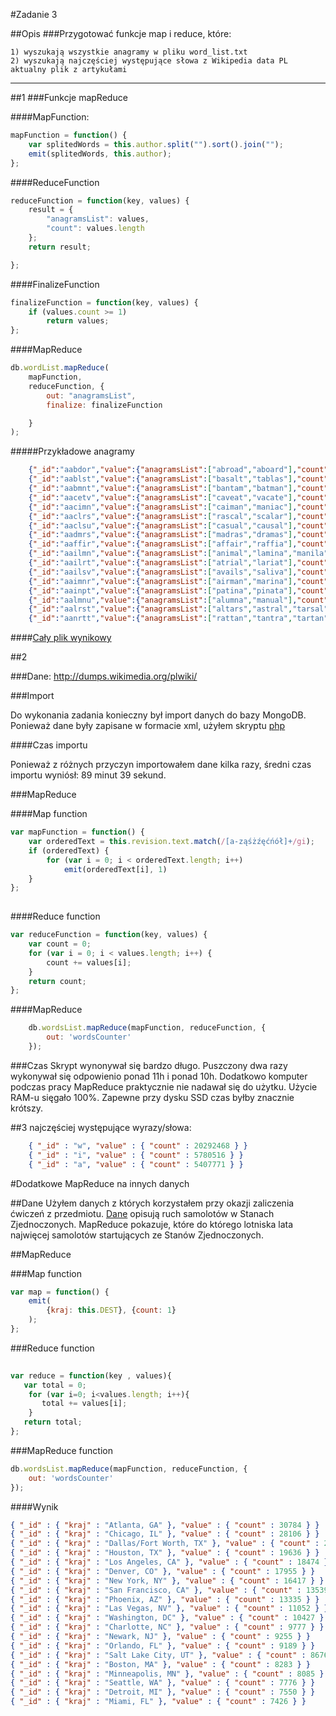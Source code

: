 #Zadanie 3

##Opis
###Przygotować funkcje map i reduce, które:

    1) wyszukają wszystkie anagramy w pliku word_list.txt
    2) wyszukają najczęściej występujące słowa z Wikipedia data PL aktualny plik z artykułami

---


##1 
###Funkcje mapReduce

####MapFunction:
```js
mapFunction = function() {
	var splitedWords = this.author.split("").sort().join("");
	emit(splitedWords, this.author);
};
```

####ReduceFunction
```js
reduceFunction = function(key, values) {
	result = {
		"anagramsList": values,
		"count": values.length
	};
	return result;

};
```

####FinalizeFunction
```js
finalizeFunction = function(key, values) {
	if (values.count >= 1)
		return values;
};
```

####MapReduce
```js
db.wordList.mapReduce(
	mapFunction,
	reduceFunction, {
		out: "anagramsList",
		finalize: finalizeFunction

	}
);
```

#####Przykładowe anagramy

```json 
    {"_id":"aabdor","value":{"anagramsList":["abroad","aboard"],"count":2}}
    {"_id":"aablst","value":{"anagramsList":["basalt","tablas"],"count":2}}
    {"_id":"aabmnt","value":{"anagramsList":["bantam","batman"],"count":2}}
    {"_id":"aacetv","value":{"anagramsList":["caveat","vacate"],"count":2}}
    {"_id":"aacimn","value":{"anagramsList":["caiman","maniac"],"count":2}}
    {"_id":"aaclrs","value":{"anagramsList":["rascal","scalar"],"count":2}}
    {"_id":"aaclsu","value":{"anagramsList":["casual","causal"],"count":2}}
    {"_id":"aadmrs","value":{"anagramsList":["madras","dramas"],"count":2}}
    {"_id":"aaffir","value":{"anagramsList":["affair","raffia"],"count":2}}
    {"_id":"aailmn","value":{"anagramsList":["animal","lamina","manila"],"count":3}}
    {"_id":"aailrt","value":{"anagramsList":["atrial","lariat"],"count":2}}
    {"_id":"aailsv","value":{"anagramsList":["avails","saliva"],"count":2}}
    {"_id":"aaimnr","value":{"anagramsList":["airman","marina"],"count":2}}
    {"_id":"aainpt","value":{"anagramsList":["patina","pinata"],"count":2}}
    {"_id":"aalmnu","value":{"anagramsList":["alumna","manual"],"count":2}}
    {"_id":"aalrst","value":{"anagramsList":["altars","astral","tarsal"],"count":3}}
    {"_id":"aanrtt","value":{"anagramsList":["rattan","tantra","tartan"],"count":3}}
```

####[Cały plik wynikowy](./anagrams/anagrams.json)

##2

###Dane: http://dumps.wikimedia.org/plwiki/

###Import

Do wykonania zadania konieczny był import danych do bazy MongoDB. Ponieważ dane były zapisane w formacie xml, użyłem skryptu 
    [php](https://github.com/kodekrash/wikipedia.org-xmldump-mongodb)


####Czas importu

Ponieważ z różnych przyczyn importowałem dane kilka razy, średni czas importu wyniósł: 89 minut 39 sekund.


###MapReduce

####Map function
```js
var mapFunction = function() {
    var orderedText = this.revision.text.match(/[a-ząśżźęćńół]+/gi);
    if (orderedText) {
        for (var i = 0; i < orderedText.length; i++)
            emit(orderedText[i], 1)
    }
};
 
```

####Reduce function
```js
var reduceFunction = function(key, values) {
	var count = 0;
	for (var i = 0; i < values.length; i++) {
		count += values[i];
	}
	return count;
};
```

####MapReduce
```js
	db.wordsList.mapReduce(mapFunction, reduceFunction, {
		out: 'wordsCounter'
	});
```

###Czas
Skrypt wynonywał się bardzo długo. Puszczony dwa razy wykonywał się odpowienio ponad 11h i ponad 10h.
Dodatkowo komputer podczas pracy MapReduce praktycznie nie nadawał się do użytku. Użycie RAM-u sięgało 100%. Zapewne przy dysku SSD czas byłby znacznie krótszy. 

##3 najczęściej występujące wyrazy/słowa:
```json
	{ "_id" : "w", "value" : { "count" : 20292468 } }
	{ "_id" : "i", "value" : { "count" : 5780516 } }
	{ "_id" : "a", "value" : { "count" : 5407771 } }
```


#Dodatkowe MapReduce na innych danych

##Dane
Użyłem danych z których korzystałem przy okazji zaliczenia ćwiczeń z przedmiotu. [Dane](http://www.transtats.bts.gov/DL_SelectFields.asp?Table_ID=236&DB_Short_Name=On-Time) opisują ruch samolotów w Stanach Zjednoczonych. MapReduce pokazuje, które do którego lotniska lata najwięcej samolotów startujących ze Stanów Zjednoczonych.

##MapReduce

###Map function
```js
var map = function() {
    emit(
        {kraj: this.DEST}, {count: 1}
    );
};
```

###Reduce function
```js
 
var reduce = function(key , values){
   var total = 0;
    for (var i=0; i<values.length; i++){
       total += values[i];
    }
   return total;
};
```
	
###MapReduce function
```js
db.wordsList.mapReduce(mapFunction, reduceFunction, {
	out: 'wordsCounter'
});
```

####Wynik
```json
{ "_id" : { "kraj" : "Atlanta, GA" }, "value" : { "count" : 30784 } }
{ "_id" : { "kraj" : "Chicago, IL" }, "value" : { "count" : 28106 } }
{ "_id" : { "kraj" : "Dallas/Fort Worth, TX" }, "value" : { "count" : 23482 } }
{ "_id" : { "kraj" : "Houston, TX" }, "value" : { "count" : 19636 } }
{ "_id" : { "kraj" : "Los Angeles, CA" }, "value" : { "count" : 18474 } }
{ "_id" : { "kraj" : "Denver, CO" }, "value" : { "count" : 17955 } }
{ "_id" : { "kraj" : "New York, NY" }, "value" : { "count" : 16417 } }
{ "_id" : { "kraj" : "San Francisco, CA" }, "value" : { "count" : 13539 } }
{ "_id" : { "kraj" : "Phoenix, AZ" }, "value" : { "count" : 13335 } }
{ "_id" : { "kraj" : "Las Vegas, NV" }, "value" : { "count" : 11052 } }
{ "_id" : { "kraj" : "Washington, DC" }, "value" : { "count" : 10427 } }
{ "_id" : { "kraj" : "Charlotte, NC" }, "value" : { "count" : 9777 } }
{ "_id" : { "kraj" : "Newark, NJ" }, "value" : { "count" : 9255 } }
{ "_id" : { "kraj" : "Orlando, FL" }, "value" : { "count" : 9189 } }
{ "_id" : { "kraj" : "Salt Lake City, UT" }, "value" : { "count" : 8676 } }
{ "_id" : { "kraj" : "Boston, MA" }, "value" : { "count" : 8283 } }
{ "_id" : { "kraj" : "Minneapolis, MN" }, "value" : { "count" : 8085 } }
{ "_id" : { "kraj" : "Seattle, WA" }, "value" : { "count" : 7776 } }
{ "_id" : { "kraj" : "Detroit, MI" }, "value" : { "count" : 7550 } }
{ "_id" : { "kraj" : "Miami, FL" }, "value" : { "count" : 7426 } }
```
